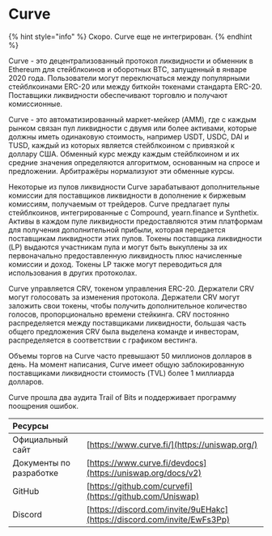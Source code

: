 # Curve

{% hint style="info" %}
Скоро. Curve еще не интегрирован.
{% endhint %}

Curve - это децентрализованный протокол ликвидности и обменник в Ethereum для стейблкоинов и оборотных BTC, запущенный в январе 2020 года. Пользователи могут переключаться между популярными стейблкоинами ERC-20 или между биткойн токенами стандарта ERC-20. Поставщики ликвидности обеспечивают торговлю и получают комиссионные.

Curve - это автоматизированный маркет-мейкер \(AMM\), где с каждым рынком связан пул ликвидности с двумя или более активами, которые должны иметь одинаковую стоимость, например USDT, USDC, DAI и TUSD, каждый из которых является стейблкоином с привязкой к доллару США. Обменный курс между каждым стейблкоином и их средние значения определяются алгоритмом, основанным на спросе и предложении. Арбитражёры нормализуют эти обменные курсы.

Некоторые из пулов ликвидности Curve зарабатывают дополнительные комиссии для поставщиков ликвидности в дополнение к биржевым комиссиям, получаемым от трейдеров. Curve предлагает пулы стейблкоинов, интегрированные с Compound, yearn.finance и Synthetix. Активы в каждом пуле ликвидности предоставляются этим платформам для получения дополнительной прибыли, которая передается поставщикам ликвидности этих пулов. Токены поставщика ликвидности \(LP\) выдаются участникам пула и могут быть выкуплены за их первоначально предоставленную ликвидность плюс начисленные комиссии и доход. Токены LP также могут переводиться для использования в других протоколах.

Curve управляется CRV, токеном управления ERC-20. Держатели CRV могут голосовать за изменения протокола. Держатели CRV могут заложить свои токены, чтобы получить дополнительное количество голосов, пропорционально времени стейкинга. CRV постоянно распределяется между поставщиками ликвидности, большая часть общего предложения CRV была выделена команде и инвесторам, распределяется в соответствии с графиком вестинга.

Объемы торгов на Curve часто превышают 50 миллионов долларов в день. На момент написания, Curve имеет общую заблокированную поставщиками ликвидности стоимость \(TVL\) более 1 миллиарда долларов.

Curve прошла два аудита Trail of Bits и поддерживает программу поощрения ошибок.

| Ресурсы                 |                                                                          |
|:----------------------- |:------------------------------------------------------------------------ |
| Официальный сайт        | [https://www.curve.fi/](https://uniswap.org/)                            |
| Документы по разработке | [https://www.curve.fi/devdocs](https://uniswap.org/docs/v2)              |
| GitHub                  | [https://github.com/curvefi](https://github.com/Uniswap)                 |
| Discord                 | [https://discord.com/invite/9uEHakc](https://discord.com/invite/EwFs3Pp) |

